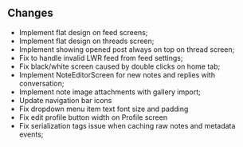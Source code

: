 ## Changes

- Implement flat design on feed screens;
- Implement flat design on threads screen;
- Implement showing opened post always on top on thread screen;
- Fix to handle invalid LWR feed from feed settings;
- Fix black/white screen caused by double clicks on home tab;
- Implement NoteEditorScreen for new notes and replies with conversation;
- Implement note image attachments with gallery import;
- Update navigation bar icons
- Fix dropdown menu item text font size and padding
- Fix edit profile button width on Profile screen
- Fix serialization tags issue when caching raw notes and metadata events;